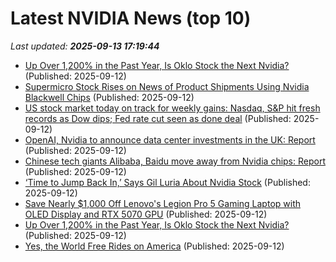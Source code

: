 # Latest NVIDIA News (top 10)
_Last updated: **2025-09-13 17:19:44**_

- [Up Over 1,200% in the Past Year, Is Oklo Stock the Next Nvidia?](https://biztoc.com/x/6fb525898c7c63c8) (Published: 2025-09-12)
- [Supermicro Stock Rises on News of Product Shipments Using Nvidia Blackwell Chips](https://biztoc.com/x/3db98380e39da13b) (Published: 2025-09-12)
- [US stock market today on track for weekly gains: Nasdaq, S&P hit fresh records as Dow dips; Fed rate cut seen as done deal](https://economictimes.indiatimes.com/news/international/us/us-stock-market-today-on-track-for-weekly-gains-nasdaq-sp-hit-fresh-records-as-dow-dips-fed-rate-cut-seen-as-done-deal/articleshow/123856157.cms) (Published: 2025-09-12)
- [OpenAI, Nvidia to announce data center investments in the UK: Report](https://biztoc.com/x/b073c4aed6d4dd27) (Published: 2025-09-12)
- [Chinese tech giants Alibaba, Baidu move away from Nvidia chips: Report](https://biztoc.com/x/812151902975f174) (Published: 2025-09-12)
- [‘Time to Jump Back In,’ Says Gil Luria About Nvidia Stock](https://biztoc.com/x/617c30664a87e8ac) (Published: 2025-09-12)
- [Save Nearly $1,000 Off Lenovo's Legion Pro 5 Gaming Laptop with OLED Display and RTX 5070 GPU](https://www.ign.com/articles/lenovo-legion-5-pro-rtx-5070-gaming-laptop-deal) (Published: 2025-09-12)
- [Up Over 1,200% in the Past Year, Is Oklo Stock the Next Nvidia?](https://consent.yahoo.com/v2/collectConsent?sessionId=1_cc-session_58059385-1f5a-4d6b-b634-422f96fef2b5) (Published: 2025-09-12)
- [Yes, the World Free Rides on America](https://www.project-syndicate.org/commentary/american-economy-europe-and-many-others-free-riders-by-todd-g-buchholz-2025-09) (Published: 2025-09-12)
